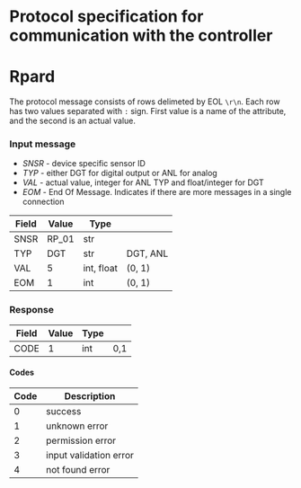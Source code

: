 # Protocol specification for communication with the controller

# Rpard

The protocol message consists of rows delimeted by EOL `\r\n`. Each row has two values separated with `:` sign.
First value is a name of the attribute, and the second is an actual value.

### Input message

* _SNSR_ - device specific sensor ID
* _TYP_ - either DGT for digital output or ANL for analog
* _VAL_ - actual value, integer for ANL TYP and float/integer for DGT
* _EOM_ - End Of Message. Indicates if there are more messages in a single connection

| Field | Value | Type      |                 |
|-------|-------|-----------|-----------------|
| SNSR  | RP_01 | str       |                 |
| TYP   | DGT   | str       | DGT, ANL        |
| VAL   | 5     | int, float| (0, 1)          |
| EOM   | 1     | int       | (0, 1)          |

### Response
| Field | Value | Type |     |
|-------|-------|------|-----|
| CODE  | 1     | int  | 0,1 |

#### Codes
| Code | Description            |
|------|------------------------|
| 0    | success                |
| 1    | unknown error          |
| 2    | permission error       |
| 3    | input validation error |
| 4    | not found error        |